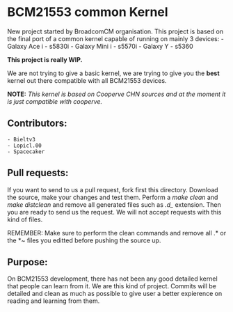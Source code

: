 BCM21553 common Kernel
======================

New project started by BroadcomCM organisation. This project is based on the final port of a common kernel capable of running on mainly 3 devices:
	- Galaxy Ace i - s5830i
	- Galaxy Mini i - s5570i
	- Galaxy Y - s5360

**This project is really WIP.**

We are not trying to give a basic kernel, we are trying to give you the **best** kernel out there compatible with all BCM21553 devices.

**NOTE:** *This kernel is based on Cooperve CHN sources and at the moment it is just compatible with cooperve.*

Contributors:
-------------
	- Bieltv3
	- Lopicl.00
	- Spacecaker

Pull requests:
--------------
If you want to send to us a pull request, fork first this directory. Download the source, make your changes and test them. Perform a *make clean* and *make distclean* and remove all generated files such as *.d_* extension. Then you are ready to send us the request. We will not accept requests with this kind of files.

REMEMBER: Make sure to perform the clean commands and remove all .* or the *~ files you editted before pushing the source up.

Purpose:
--------
On BCM21553 development, there has not been any good detailed kernel that people can learn from it. We are this kind of project. Commits will be detailed and clean as much as possible to give user a better expierence on reading and learning from them.
